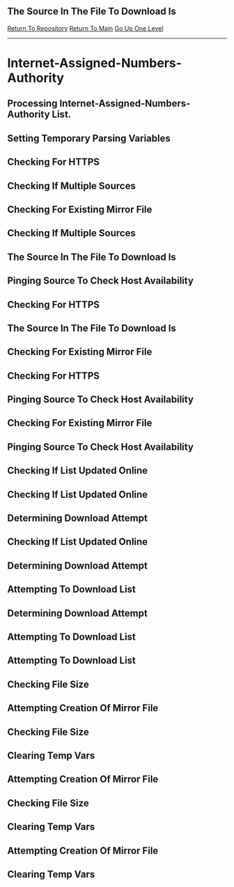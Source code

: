 ## The Source In The File To Download Is
[Return To Repository](https://github.com/DigitalWarrior/piholeparser/)
[Return To Main](https://github.com/DigitalWarrior/piholeparser/blob/master/RecentRunLogs/Mainlog.md)
[Go Up One Level](https://github.com/DigitalWarrior/piholeparser/blob/master/RecentRunLogs/TopLevelScripts/15-Processing-Top-Level-Domains.md)
____________________________________
# Internet-Assigned-Numbers-Authority
## Processing Internet-Assigned-Numbers-Authority List.
## Setting Temporary Parsing Variables
## Checking For HTTPS
## Checking If Multiple Sources
## Checking For Existing Mirror File
## Checking If Multiple Sources
## The Source In The File To Download Is
## Pinging Source To Check Host Availability
## Checking For HTTPS
## The Source In The File To Download Is
## Checking For Existing Mirror File
## Checking For HTTPS
## Pinging Source To Check Host Availability
## Checking For Existing Mirror File
## Pinging Source To Check Host Availability
## Checking If List Updated Online
## Checking If List Updated Online
## Determining Download Attempt
## Checking If List Updated Online
## Determining Download Attempt
## Attempting To Download List
## Determining Download Attempt
## Attempting To Download List
## Attempting To Download List
## Checking File Size
## Attempting Creation Of Mirror File
## Checking File Size
## Clearing Temp Vars
## Attempting Creation Of Mirror File
## Checking File Size
## Clearing Temp Vars
## Attempting Creation Of Mirror File
## Clearing Temp Vars
